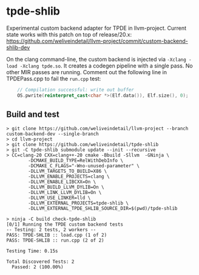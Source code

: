 # tpde-shlib

Experimental custom backend adapter for TPDE in llvm-project. Current state works with this patch on top of release/20.x: https://github.com/weliveindetail/llvm-project/commit/custom-backend-shlib-dev

On the clang command-line, the custom backend is injected via `-Xclang -load -Xclang tpde.so`. It creates a codegen pipeline with a single pass. No other MIR passes are running. Comment out the following line in TPDEPass.cpp to fail the `run.cpp` test:

```cpp
    // Compilation successful: write out buffer
    OS.pwrite(reinterpret_cast<char *>(Elf.data()), Elf.size(), 0);
```

## Build and test

```
> git clone https://github.com/weliveindetail/llvm-project --branch custom-backend-dev --single-branch
> cd llvm-project
> git clone https://github.com/weliveindetail/tpde-shlib
> git -C tpde-shlib submodule update --init --recursive
> CC=clang-20 CXX=clang++-20 cmake -Bbuild -Sllvm  -GNinja \
        -DCMAKE_BUILD_TYPE=RelWithDebInfo \
        -DCMAKE_C_FLAGS="-Wno-unused-parameter" \
        -DLLVM_TARGETS_TO_BUILD=X86 \
        -DLLVM_ENABLE_PROJECTS=clang \
        -DLLVM_ENABLE_LIBCXX=On \
        -DLLVM_BUILD_LLVM_DYLIB=On \
        -DLLVM_LINK_LLVM_DYLIB=On \
        -DLLVM_USE_LINKER=lld \
        -DLLVM_EXTERNAL_PROJECTS=tpde-shlib \
        -DLLVM_EXTERNAL_TPDE_SHLIB_SOURCE_DIR=$(pwd)/tpde-shlib

> ninja -C build check-tpde-shlib
[0/1] Running the TPDE custom backend tests
-- Testing: 2 tests, 2 workers --
PASS: TPDE-SHLIB :: load.cpp (1 of 2)
PASS: TPDE-SHLIB :: run.cpp (2 of 2)

Testing Time: 0.15s

Total Discovered Tests: 2
  Passed: 2 (100.00%)
```
